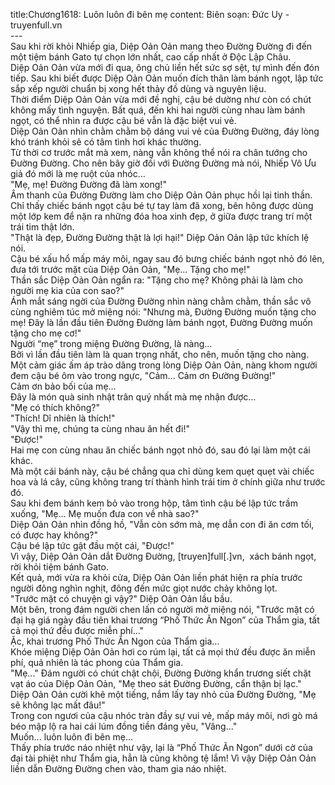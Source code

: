 title:Chương1618: Luôn luôn đi bên mẹ
content:
Biên soạn: Đức Uy - truyenfull.vn<br>---<br>Sau khi rời khỏi Nhiếp gia, Diệp Oản Oản mang theo Đường Đường đi đến một tiệm bánh Gato tự chọn lớn nhất, cao cấp nhất ở Độc Lập Châu.<br>Diệp Oản Oản vừa mới đi qua, ông chủ liền hết sức sợ sệt, tự mình đến đón tiếp. Sau khi biết được Diệp Oản Oản muốn đích thân làm bánh ngọt, lập tức sắp xếp người chuẩn bị xong hết thảy đồ dùng và nguyên liệu.<br>Thời điểm Diệp Oản Oản vừa mới đề nghị, cậu bé dường như còn có chút không mấy tình nguyện. Bất quá, đến khi hai người cùng nhau làm bánh ngọt, có thể nhìn ra được cậu bé vẫn là đặc biệt vui vẻ.<br>Diệp Oản Oản nhìn chằm chằm bộ dáng vui vẻ của Đường Đường, đáy lòng khó tránh khỏi sẽ có tâm tình hơi khác thường.<br>Từ thời cơ trước mắt mà xem, nàng vẫn không thể nói ra chân tướng cho Đường Đường. Cho nên bây giờ đối với Đường Đường mà nói, Nhiếp Vô Ưu giả đó mới là mẹ ruột của nhóc...<br>"Mẹ, mẹ! Đường Đường đã làm xong!"<br>Âm thanh của Đường Đường làm cho Diệp Oản Oản phục hồi lại tinh thần. Chỉ thấy chiếc bánh ngọt cậu bé tự tay làm đã xong, bên hông được dùng một lớp kem để nặn ra những đóa hoa xinh đẹp, ở giữa được trang trí một trái tim thật lớn.<br>"Thật là đẹp, Đường Đường thật là lợi hại!" Diệp Oản Oản lập tức khích lệ nói.<br>Cậu bé xấu hổ mấp máy môi, ngay sau đó bưng chiếc bánh ngọt nhỏ đó lên, đưa tới trước mặt của Diệp Oản Oản, "Mẹ... Tặng cho mẹ!"<br>Thần sắc Diệp Oản Oản ngẩn ra: "Tặng cho mẹ? Không phải là làm cho người mẹ kia của con sao?"<br>Ánh mắt sáng ngời của Đường Đường nhìn nàng chằm chằm, thần sắc vô cùng nghiêm túc mở miệng nói: "Nhưng mà, Đường Đường muốn tặng cho mẹ! Đây là lần đầu tiên Đường Đường làm bánh ngọt, Đường Đường muốn tặng cho mẹ cơ!"<br>Người “mẹ” trong miệng Đường Đường, là nàng...<br>Bởi vì lần đầu tiên làm là quan trọng nhất, cho nên, muốn tặng cho nàng.<br>Một cảm giác ấm áp trào dâng trong lòng Diệp Oản Oản, nàng khom người đem cậu bé ôm vào trong ngực, "Cảm... Cảm ơn Đường Đường!"<br>Cảm ơn bảo bối của mẹ...<br>Đây là món quà sinh nhật trân quý nhất mà mẹ nhận được…<br>"Mẹ có thích không?"<br>"Thích! Dĩ nhiên là thích!"<br>"Vậy thì mẹ, chúng ta cùng nhau ăn hết đi!"<br>"Được!"<br>Hai mẹ con cùng nhau ăn chiếc bánh ngọt nhỏ đó, sau đó lại làm một cái khác.<br>Mà một cái bánh này, cậu bé chẳng qua chỉ dùng kem quẹt quẹt vài chiếc hoa và lá cây, cũng không trang trí thành hình trái tim ở chính giữa như trước đó.<br>Sau khi đem bánh kem bỏ vào trong hộp, tâm tình cậu bé lập tức trầm xuống, "Mẹ... Mẹ muốn đưa con về nhà sao?"<br>Diệp Oản Oản nhìn đồng hồ, "Vẫn còn sớm mà, mẹ dẫn con đi ăn cơm tối, có được hay không?"<br>Cậu bé lập tức gật đầu một cái, "Được!"<br>Vì vậy, Diệp Oản Oản dắt Đường Đường, [truyen]full[.]vn,  xách bánh ngọt, rời khỏi tiệm bánh Gato.<br>Kết quả, mới vừa ra khỏi cửa, Diệp Oản Oản liền phát hiện ra phía trước người đông nghìn nghịt, đông đến mức giọt nước chảy không lọt.<br>"Trước mặt có chuyện gì vậy?" Diệp Oản Oản lầu bầu.<br>Một bên, trong đám người chen lấn có người mở miệng nói, "Trước mặt có đại hạ giá ngày đầu tiên khai trương “Phố Thức Ăn Ngon” của Thẩm gia, tất cả mọi thứ đều được miễn phí..."<br>Ặc, khai trương Phố Thức Ăn Ngon của Thẩm gia…<br>Khóe miệng Diệp Oản Oản hơi co rúm lại, tất cả mọi thứ đều được ăn miễn phí, quả nhiên là tác phong của Thẩm gia.<br>"Mẹ..." Đám người có chút chật chội, Đường Đường khẩn trương siết chặt vạt áo của Diệp Oản Oản, "Mẹ theo sát Đường Đường, cẩn thận bị lạc."<br>Diệp Oản Oản cười khẽ một tiếng, nắm lấy tay nhỏ của Đường Đường, "Mẹ sẽ không lạc mất đâu!"<br>Trong con ngươi của cậu nhóc tràn đầy sự vui vẻ, mấp máy môi, nơi gò má béo mập lộ ra hai cái lúm đồng tiền đáng yêu, "Vâng..."<br>Muốn... luôn luôn đi bên mẹ…<br>Thấy phía trước náo nhiệt như vậy, lại là “Phố Thức Ăn Ngon” dưới cờ của đại tài phiệt như Thẩm gia, hẳn là cũng không tệ lắm! Vì vậy Diệp Oản Oản liền dẫn Đường Đường chen vào, tham gia náo nhiệt.